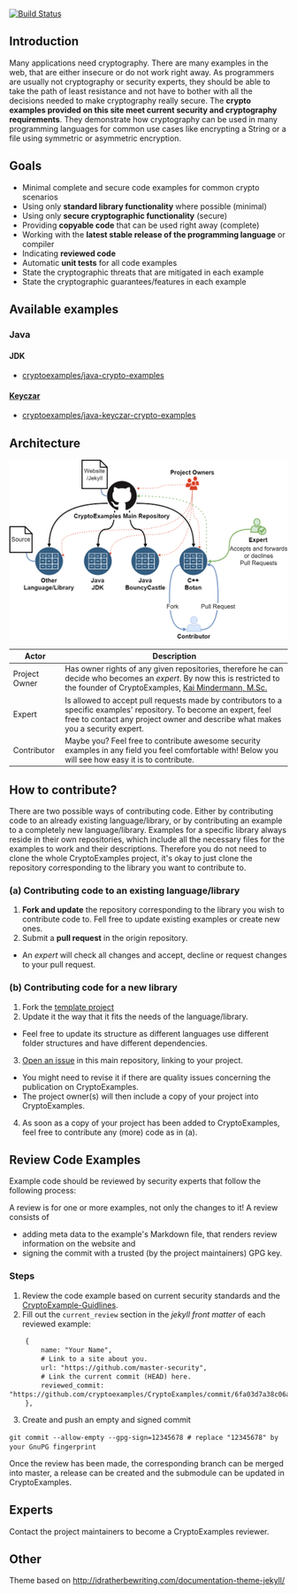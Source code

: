 [![Build Status](https://travis-ci.org/cryptoexamples/CryptoExamples.svg?branch=master)](https://travis-ci.org/cryptoexamples/CryptoExamples)

## Introduction

Many applications need cryptography. There are many examples in the web, that are either insecure or do not work right away. 
As programmers are usually not cryptography or security experts, they should be able to take the path of least resistance and not have to bother with all the decisions needed to make cryptography really secure.
The **crypto examples provided on this site meet current security and cryptography requirements**.
They demonstrate how cryptography can be used in many programming languages for common use cases like encrypting a String or a file using symmetric or asymmetric encryption. 

## Goals

- Minimal complete and secure code examples for common crypto scenarios
- Using only **standard library functionality** where possible (minimal)
- Using only **secure cryptographic functionality** (secure)
- Providing **copyable code** that can be used right away (complete)
- Working with the **latest stable release of the programming language** or compiler
- Indicating **reviewed code**
- Automatic **unit tests** for all code examples
- State the cryptographic threats that are mitigated in each example 
- State the cryptographic guarantees/features in each example

## Available examples
### Java
#### JDK

- [cryptoexamples/java-crypto-examples](https://github.com/cryptoexamples/java-crypto-examples)

#### [Keyczar](https://github.com/google/keyczar)

- [cryptoexamples/java-keyczar-crypto-examples](https://github.com/cryptoexamples/java-keyczar-crypto-examples)

## Architecture
![Target Architecture](images/architecture.png)

Actor | Description
--- | ---
Project Owner | Has owner rights of any given repositories, therefore he can decide who becomes an *expert*. By now this is restricted to the founder of CryptoExamples, [Kai Mindermann, M.Sc.](https://github.com/kmindi)
Expert | Is allowed to accept pull requests made by contributors to a specific examples' repository. To become an expert, feel free to contact any project owner and describe what makes you a security expert.
Contributor | Maybe you? Feel free to contribute awesome security examples in any field you feel comfortable with! Below you will see how easy it is to contribute.

## How to contribute?
There are two possible ways of contributing code. Either by contributing code to an already existing language/library, or by contributing an example to a completely new language/library.
Examples for a specific library always reside in their own repositories, which include all the necessary files for the examples to work and their descriptions. Therefore you do not need to clone the whole CryptoExamples project, it's okay to just clone the repository corresponding to the library you want to contribute to.

### (a) Contributing code to an existing language/library
1. **Fork and update** the repository corresponding to the library you wish to contribute code to. Fell free to update existing examples or create new ones.
2. Submit a **pull request** in the origin repository.
  * An *expert* will check all changes and accept, decline or request changes to your pull request.
  
### (b) Contributing code for a new library
1. Fork the [template project](https://github.com/cryptoexamples/template-java-crypto-examples)
2. Update it the way that it fits the needs of the language/library.
  * Feel free to update its structure as different languages use different folder structures and have different dependencies.
3. [Open an issue](https://github.com/kmindi/CryptoExamples/issues/new) in this main repository, linking to your project.
  * You might need to revise it if there are quality issues concerning the publication on CryptoExamples.
  * The project owner(s) will then include a copy of your project into CryptoExamples.
4. As soon as a copy of your project has been added to CryptoExamples, feel free to contribute any (more) code as in (a).

## Review Code Examples

Example code should be reviewed by security experts that follow the following process:

A review is for one or more examples, not only the changes to it! 
A review consists of 
- adding meta data to the example's Markdown file, that renders review information on the website and
- signing the commit with a trusted (by the project maintainers) GPG key.

### Steps
1. Review the code example based on current security standards and the [CryptoExample-Guidlines](https://github.com/cryptoexamples/CryptoExamples-Guidelines).
2. Fill out the `current_review` section in the *jekyll front matter* of each reviewed example:
```
    {
        name: "Your Name",
        # Link to a site about you.
        url: "https://github.com/master-security",
        # Link the current commit (HEAD) here.
        reviewed_commit: "https://github.com/cryptoexamples/CryptoExamples/commit/6fa03d7a38c06ac69ce639a503fa947a99c3d168"
    },
```
3. Create and push an empty and signed commit

`git commit --allow-empty --gpg-sign=12345678 # replace "12345678" by your GnuPG fingerprint`

Once the review has been made, the corresponding branch can be merged into master, a release can be created and the submodule can be updated in CryptoExamples.

## Experts

Contact the project maintainers to become a CryptoExamples reviewer.

## Other

Theme based on http://idratherbewriting.com/documentation-theme-jekyll/
